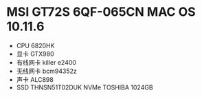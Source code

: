 # MSI GT72S 6QF-065CN MAC OS 10.11.6

* CPU 6820HK
* 显卡 GTX980
* 有线网卡 killer e2400
* 无线网卡 bcm94352z
* 声卡 ALC898
* SSD THNSN51T02DUK NVMe TOSHIBA 1024GB
